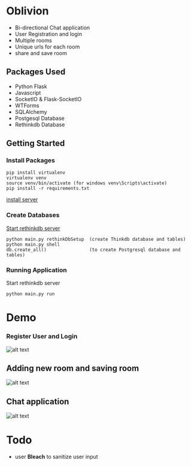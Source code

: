 # Oblivion

* Bi-directional Chat application
* User Registration and login
* Multiple rooms
* Unique urls for each room
* share and save room


## Packages Used

* Python Flask
* Javascript
* SocketIO & Flask-SocketIO
* WTForms
* SQLAlchemy
* Postgesql Database
* Rethinkdb Database


## Getting Started

### Install Packages
```
pip install virtualenv
virtualenv venv
source venv/bin/activate (for windows venv\Scripts\activate)
pip install -r requirements.txt
```
[install server](https://www.rethinkdb.com/docs/quickstart/)


### Create Databases

[Start rethinkdb server](https://www.rethinkdb.com/docs/quickstart/)
```
python main.py rethinkDbSetup  (create Thinkdb database and tables)
python main.py shell
db.create_all()                (to create Postgresql database and tables)
```

### Running Application

Start rethinkdb server

```
python main.py run

```


# Demo

### Register User and Login
![alt text]( https://github.com/ObsidianRock/Oblivion-Chat/blob/master/video/register_1.gif "Register and Login")


## Adding new room and saving room
![alt text](https://github.com/ObsidianRock/Oblivion-Chat/blob/master/video/add%20and%20save%20room.gif "New and Save room")


## Chat application
![alt text](https://github.com/ObsidianRock/Oblivion-Chat/blob/master/video/chat_22.gif "Chat Application")



# Todo

* user __Bleach__ to sanitize  user input

